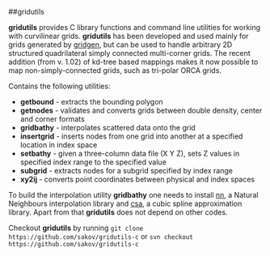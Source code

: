 ##gridutils

**gridutils** provides C library functions and command line utilities for working with curvilinear grids.
**gridutils** has been developed and used mainly for grids generated by [gridgen](https://github.com/sakov/gridgen-c), but can be used to handle arbitrary 2D structured quadrilateral simply connected multi-corner grids.
The recent addition (from v. 1.02) of kd-tree based mappings makes it now possible to map non-simply-connected grids, such as tri-polar ORCA grids.

Contains the following utilities:

  - **getbound** - extracts the bounding polygon
  - **getnodes** - validates and converts grids between double density, center and corner formats
  - **gridbathy** - interpolates scattered data onto the grid
  - **insertgrid** - inserts nodes from one grid into another at a specified location in index space
  - **setbathy** - given a three-column data file (X Y Z), sets Z values in specified index range to the specified value
  - **subgrid** - extracts nodes for a subgrid specified by index range
  - **xy2ij** - converts point coordinates between physical and index spaces

To build the interpolation utility **gridbathy** one needs to install [nn](https://github.com/sakov/nn-c), a Natural 
Neighbours interpolation library and [csa](https://github.com/sakov/nn-c), a cubic spline approximation library. Apart 
from that **gridutils** does not depend on other codes.

Checkout **gridutils** by running `git clone https://github.com/sakov/gridutils-c` or `svn checkout https://github.com/sakov/gridutils-c`
